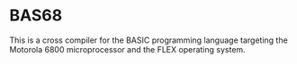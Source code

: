# BAS68
This is a cross compiler for the BASIC programming language targeting the Motorola 6800 microprocessor and the FLEX operating system.
